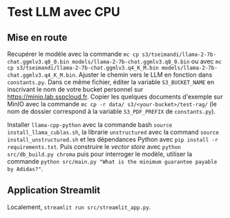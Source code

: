 # Test LLM avec CPU

## Mise en route

Recupérer le modèle avec la commande `mc cp s3/tseimandi/llama-2-7b-chat.ggmlv3.q8_0.bin models/llama-2-7b-chat.ggmlv3.q8_0.bin` ou avec `mc cp s3/tseimandi/llama-2-7b-chat.ggmlv3.q4_K_M.bin models/llama-2-7b-chat.ggmlv3.q4_K_M.bin`. Ajuster le chemin vers le LLM en fonction dans `constants.py`. Dans ce même fichier, éditer la variable `S3_BUCKET_NAME` en inscrivant le nom de votre bucket personnel sur https://minio.lab.sspcloud.fr. Copier les quelques documents d'exemple sur MinIO avec la commande `mc cp -r data/ s3/<your-bucket>/test-rag/` (le nom de dossier correspond à la variable `S3_PDF_PREFIX` de `constants.py`).

Installer `llama-cpp-python` avec la commande bash `source install_llama_cublas.sh`, la librarie `unstructured` avec la command `source install_unstructured.sh` et les dépendances Python avec `pip install -r requirements.txt`. Puis construire le *vector store* avec `python src/db_build.py chroma` puis pour interroger le modèle, utiliser la commande `python src/main.py "What is the minimum guarantee payable by Adidas?"`.

## Application Streamlit

Localement, `streamlit run src/streamlit_app.py`.